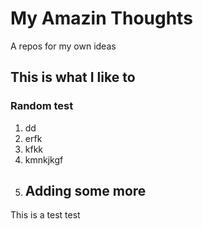 # My Amazin Thoughts
A repos for my own ideas 
## This is what I like to
### Random test
1. dd
2. erfk
3. kfkk
4. kmnkjkgf
5. ## Adding some more
 This is a test test